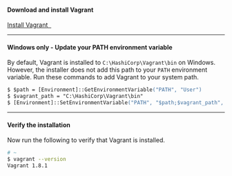 #### Download and install Vagrant

<a class='accent-button radius' href='https://www.vagrantup.com/downloads.html' target='_blank'>Install Vagrant&nbsp;&nbsp;<i class='fa fa-external-link'></i></a>

<hr>

#### Windows only - Update your PATH environment variable

By default, Vagrant is installed to <code class="file-path">C:\HashiCorp\Vagrant\bin</code> on Windows. However, the installer does not add this path to your `PATH` environment variable. Run these commands to add Vagrant to your system path.

```ps
$ $path = [Environment]::GetEnvironmentVariable("PATH", "User")
$ $vagrant_path = "C:\HashiCorp\Vagrant\bin"
$ [Environment]::SetEnvironmentVariable("PATH", "$path;$vagrant_path", "User")
```

<hr>

#### Verify the installation

Now run the following to verify that Vagrant is installed.

```bash
# ~
$ vagrant --version
Vagrant 1.8.1
```
